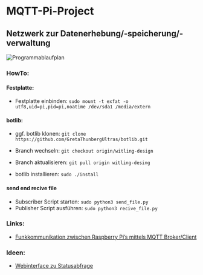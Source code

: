 # MQTT-Pi-Project
## Netzwerk zur Datenerhebung/-speicherung/-verwaltung

![Programmablaufplan](https://i.ibb.co/HzTDQ8t/Programmablaufplan.png)


### HowTo:

#### Festplatte:
- Festplatte einbinden:  `sudo mount -t exfat -o utf8,uid=pi,pid=pi,noatime /dev/sda1 /media/extern`

#### botlib:
- ggf. botlib klonen:  `git clone https://github.com/GretaThunbergUltras/botlib.git`
- Branch wechseln:  `git checkout origin/witling-design`
- Branch aktualisieren: `git pull origin witling-desing`

- botlib installieren:  `sudo ./install`

#### send end recive file

- Subscriber Script starten: `sudo python3 send_file.py`
- Publisher Script ausführen:  `sudo python3 recive_file.py`

### Links:
- [Funkkommunikation zwischen Raspberry Pi’s mittels MQTT Broker/Client](https://tutorials-raspberrypi.de/datenaustausch-raspberry-pi-mqtt-broker-client/)

### Ideen:
- [Webinterface zu Statusabfrage](https://github.com/fabaff/mqtt-panel)


